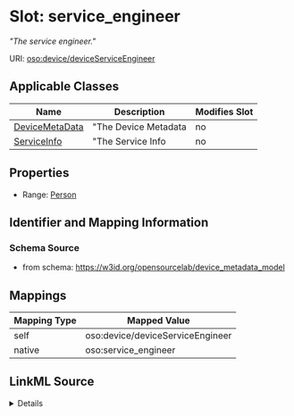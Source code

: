 

# Slot: service_engineer


_"The service engineer."_





URI: [oso:device/deviceServiceEngineer](http://w3id.org/oso/device/deviceServiceEngineer)



<!-- no inheritance hierarchy -->





## Applicable Classes

| Name | Description | Modifies Slot |
| --- | --- | --- |
| [DeviceMetaData](DeviceMetaData.md) | "The Device Metadata |  no  |
| [ServiceInfo](ServiceInfo.md) | "The Service Info |  no  |







## Properties

* Range: [Person](Person.md)





## Identifier and Mapping Information







### Schema Source


* from schema: https://w3id.org/opensourcelab/device_metadata_model




## Mappings

| Mapping Type | Mapped Value |
| ---  | ---  |
| self | oso:device/deviceServiceEngineer |
| native | oso:service_engineer |




## LinkML Source

<details>
```yaml
name: service_engineer
description: '"The service engineer."'
from_schema: https://w3id.org/opensourcelab/device_metadata_model
rank: 1000
slot_uri: oso:device/deviceServiceEngineer
alias: service_engineer
domain_of:
- DeviceMetaData
- ServiceInfo
range: Person
required: false

```
</details>
